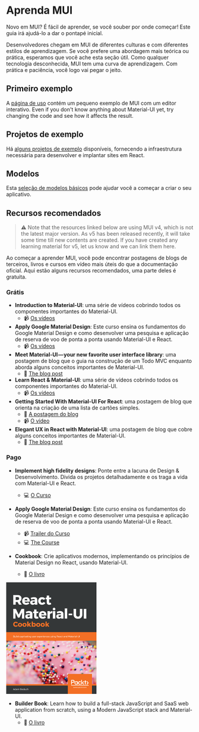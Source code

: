 # Aprenda MUI

<p class="description">Novo em MUI? É fácil de aprender, se você souber por onde começar! Este guia irá ajudá-lo a dar o pontapé inicial.</p>

Desenvolvedores chegam em MUI de diferentes culturas e com diferentes estilos de aprendizagem. Se você prefere uma abordagem mais teórica ou prática, esperamos que você ache esta seção útil. Como qualquer tecnologia desconhecida, MUI tem uma curva de aprendizagem. Com prática e paciência, você logo vai pegar o jeito.

## Primeiro exemplo

A [página de uso](/getting-started/usage/#quick-start) contém um pequeno exemplo de MUI com um editor interativo. Even if you don't know anything about Material-UI yet, try changing the code and see how it affects the result.

## Projetos de exemplo

Há [alguns projetos de exemplo](/getting-started/example-projects/) disponíveis, fornecendo a infraestrutura necessária para desenvolver e implantar sites em React.

## Modelos

Esta [seleção de modelos básicos](/getting-started/templates/) pode ajudar você a começar a criar o seu aplicativo.

## Recursos recomendados

> ⚠️ Note that the resources linked below are using MUI v4, which is not the latest major version. As v5 has been released recently, it will take some time till new contents are created. If you have created any learning material for v5, let us know and we can link them here.

Ao começar a aprender MUI, você pode encontrar postagens de blogs de terceiros, livros e cursos em vídeo mais úteis do que a documentação oficial. Aqui estão alguns recursos recomendados, uma parte deles é gratuita.

### Grátis

- **Introduction to Material-UI**: uma série de vídeos cobrindo todos os componentes importantes do Material-UI.
  - 📹 [Os vídeos](https://www.youtube.com/watch?v=pHclLuRolzE&list=PLQg6GaokU5CwiVmsZ0d_9Zsg_DnIP_xwr)
- **Apply Google Material Design**: Este curso ensina os fundamentos do Google Material Design e como desenvolver uma pesquisa e aplicação de reserva de voo de ponta a ponta usando Material-UI e React.
  - 📹 [Os vídeos](https://www.youtube.com/watch?v=bDkB3LoQKxs)
- **Meet Material-UI — your new favorite user interface library**: uma postagem de blog que o guia na construção de um Todo MVC enquanto aborda alguns conceitos importantes de Material-UI.
  - 📝 [The blog post](https://www.freecodecamp.org/news/meet-your-material-ui-your-new-favorite-user-interface-library-6349a1c88a8c/)
- **Learn React & Material-UI**: uma série de vídeos cobrindo todos os componentes importantes do Material-UI.
  - 📹 [Os vídeos](https://www.youtube.com/watch?v=xm4LX5fJKZ8&list=PLcCp4mjO-z98WAu4sd0eVha1g-NMfzHZk)
- **Getting Started With Material-UI For React**: uma postagem de blog que orienta na criação de uma lista de cartões simples.
  - 📝 [A postagem do blog](https://medium.com/codingthesmartway-com-blog/getting-started-with-material-ui-for-react-material-design-for-react-364b2688b555)
  - 📹 [O vídeo](https://www.youtube.com/watch?v=PWadEeOuv5o)
- **Elegant UX in React with Material-UI**: uma postagem de blog que cobre alguns conceitos importantes de Material-UI.
  - 📝 [The blog post](https://www.digitalocean.com/community/tutorials/react-material-ui)

### Pago

- **Implement high fidelity designs**: Ponte entre a lacuna de Design & Desenvolvimento. Divida os projetos detalhadamente e os traga a vida com Material-UI e React.

  - 💻 [O Curso](https://click.linksynergy.com/deeplink?id=IVuPfk1F/Ow&mid=39197&murl=https%3A%2F%2Fwww.udemy.com%2Fcourse%2Fimplement-high-fidelity-designs-with-material-ui-and-reactjs%2F)

- **Apply Google Material Design**: Este curso ensina os fundamentos do Google Material Design e como desenvolver uma pesquisa e aplicação de reserva de voo de ponta a ponta usando Material-UI e React.

  - 📹 [Trailer do Curso](https://www.youtube.com/watch?v=hhZ6yFvCWho)
  - 💻 [The Course](https://bonsaiilabs.com/courseDetail/material-ui-with-react/)

- **Cookbook**: Crie aplicativos modernos, implementando os princípios de Material Design no React, usando Material-UI.
  - 📘 [O livro](https://www.amazon.com/gp/product/1789615224/)

[![cookbook](/static/blog/material-ui-v4-is-out/cookbook.png)](https://www.amazon.com/gp/product/1789615224/)

- **Builder Book**: Learn how to build a full-stack JavaScript and SaaS web application from scratch, using a Modern JavaScript stack and Material-UI.
  - 📘 [O livro](https://builderbook.org/)
